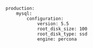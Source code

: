 <!-- usedin: [ _includes/_inlines/Deployment/common/building-a-manifest-file/building-a-manifest-file_mysql-v1.md] -->

```
production:
    mysql:
        configuration:
            version: 5.5
            root_disk_size: 100
            root_disk_type: ssd
            engine: percona
```
